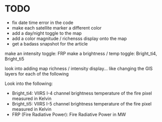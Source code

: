 # TODO
- fix date time error in the code 
- make each satellite marker a different color 
- add a day/night toggle to the map
- add a color magnitude / richensss display onto the map
- get a badass snapshot for the article

make an intensity toggle: FRP
make a brightness / temp toggle: Bright_ti4, Bright_ti5

look into adding map richness / intensity display... like changing the GIS layers for each of the following

Look into the following:
- Bright_ti4: VIIRS I-4 channel brightness temperature of the fire pixel measured in Kelvin
- Bright_ti5: VIIRS I-5 channel brightness temperature of the fire pixel measured in Kelvin
- FRP (Fire Radiative Power): Fire Radiative Power in MW